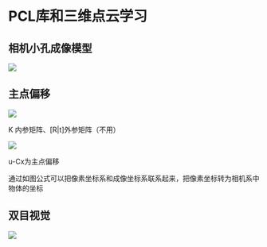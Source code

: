 # PCL库和三维点云学习

## 相机小孔成像模型

![](..\images\2023-10-23-23-00-05-image.png)

## 主点偏移

![](..\images\2023-10-23-23-03-59-image.png)

K 内参矩阵、[R|t]外参矩阵（不用）

![](..\images\2023-10-23-23-13-10-image.png)

u-Cx为主点偏移

通过如图公式可以把像素坐标系和成像坐标系联系起来，把像素坐标转为相机系中物体的坐标

## 双目视觉

![](..\images\2023-10-23-23-31-01-image.png)
